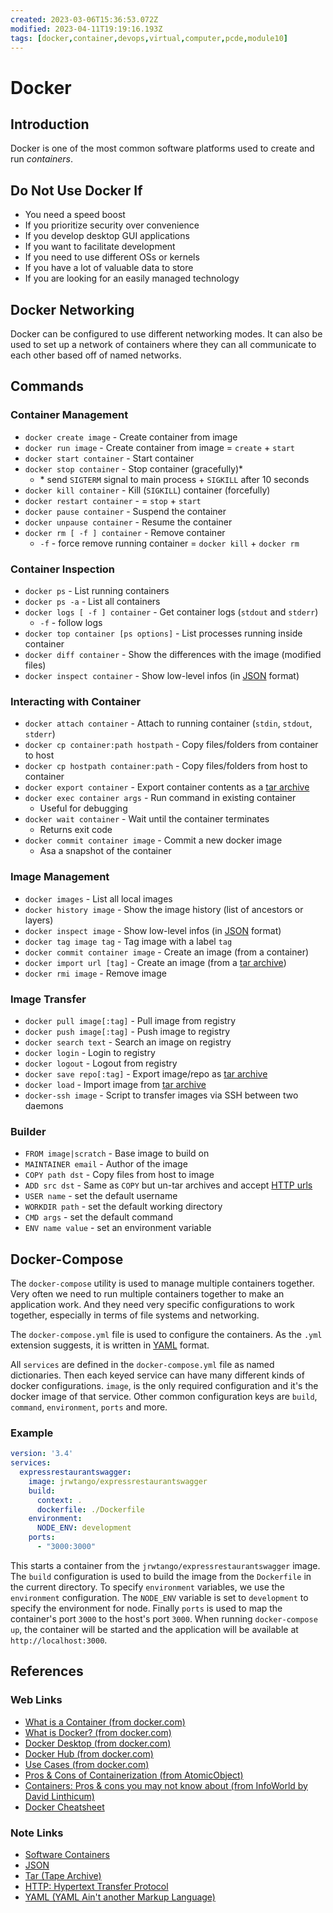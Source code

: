 ```yaml
---
created: 2023-03-06T15:36:53.072Z
modified: 2023-04-11T19:19:16.193Z
tags: [docker,container,devops,virtual,computer,pcde,module10]
---
```

# Docker

## Introduction

Docker is one of the most common software platforms used to create and run *containers*.

## Do Not Use Docker If

* You need a speed boost
* If you prioritize security over convenience
* If you develop desktop GUI applications
* If you want to facilitate development
* If you need to use different OSs or kernels
* If you have a lot of valuable data to store
* If you are looking for an easily managed technology

## Docker Networking

Docker can be configured to use different networking modes.
It can also be used to set up a network of containers where
they can all communicate to each other based off of named networks.

## Commands

### Container Management

* `docker create image` - Create container from image
* `docker run image` - Create container from image = `create` + `start`
* `docker start container` - Start container
* `docker stop container` - Stop container (gracefully)\*
  * \* send `SIGTERM` signal to main process + `SIGKILL` after 10 seconds
* `docker kill container` - Kill (`SIGKILL`) container (forcefully)
* `docker restart container` - = `stop` + `start`
* `docker pause container` - Suspend the container
* `docker unpause container` - Resume the container
* `docker rm [ -f ] container` - Remove container
  * `-f` - force remove running container = `docker kill` + `docker rm`

### Container Inspection

* `docker ps` - List running containers
* `docker ps -a` - List all containers
* `docker logs [ -f ] container` - Get container logs (`stdout` and `stderr`)
  * `-f` - follow logs
* `docker top container [ps options]` - List processes running inside container
* `docker diff container`  - Show the differences with the image (modified files)
* `docker inspect container` - Show low-level infos (in [JSON][json-zk] format)

### Interacting with Container

* `docker attach container` - Attach to running container (`stdin`, `stdout`, `stderr`)
* `docker cp container:path hostpath` - Copy files/folders from container to host
* `docker cp hostpath container:path` - Copy files/folders from host to container
* `docker export container` - Export container contents as a [tar archive][tar-zk]
* `docker exec container args` - Run command in existing container
  * Useful for debugging
* `docker wait container` - Wait until the container terminates
  * Returns exit code
* `docker commit container image` - Commit a new docker image
  * Asa a snapshot of the container

### Image Management

* `docker images` - List all local images
* `docker history image` - Show the image history (list of ancestors or layers)
* `docker inspect image` - Show low-level infos (in [JSON][json-zk] format)
* `docker tag image tag` - Tag image with a label `tag`
* `docker commit container image` - Create an image (from a container)
* `docker import url [tag]` - Create an image (from a [tar archive][tar-zk])
* `docker rmi image` - Remove image

### Image Transfer

* `docker pull image[:tag]` - Pull image from registry
* `docker push image[:tag]` - Push image to registry
* `docker search text` - Search an image on registry
* `docker login` - Login to registry
* `docker logout` - Logout from registry
* `docker save repo[:tag]` - Export image/repo as [tar archive][tar-zk]
* `docker load` - Import image from [tar archive][tar-zk]
* `docker-ssh image` - Script to transfer images via SSH between two daemons

### Builder

* `FROM image|scratch` - Base image to build on
* `MAINTAINER email` - Author of the image
* `COPY path dst` - Copy files from host to image
* `ADD src dst` - Same as `COPY` but un-tar archives and accept [HTTP urls][http-zk]
* `USER name` - set the default username
* `WORKDIR path` - set the default working directory
* `CMD args` - set the default command
* `ENV name value` - set an environment variable

## Docker-Compose

The `docker-compose` utility is used to manage multiple containers together.
Very often we need to run multiple containers together to make an application work.
And they need very specific configurations to work together,
especially in terms of file systems and networking.

The `docker-compose.yml` file is used to configure the containers.
As the `.yml` extension suggests, it is written in [YAML][yaml-zk] format.

All `services` are defined in the `docker-compose.yml` file as named dictionaries.
Then each keyed service can have many different kinds of docker configurations.
`image`, is the only required configuration and it's the docker image of that service.
Other common configuration keys are `build`, `command`, `environment`, `ports` and more.

### Example

```yaml
version: '3.4'
services:
  expressrestaurantswagger:
    image: jrwtango/expressrestaurantswagger
    build:
      context: .
      dockerfile: ./Dockerfile
    environment:
      NODE_ENV: development
    ports:
      - "3000:3000"
```

This starts a container from the `jrwtango/expressrestaurantswagger` image.
The `build` configuration is used to build the image from
the `Dockerfile` in the current directory.
To specify `environment` variables, we use the `environment` configuration.
The `NODE_ENV` variable is set to `development` to specify the environment for node.
Finally `ports` is used to map the container's port `3000` to the host's port `3000`.
When running `docker-compose up`, the container will be started and the application
will be available at `http://localhost:3000`.

## References

### Web Links

* [What is a Container (from docker.com)][what-is-container-docker]
* [What is Docker? (from docker.com)][what-is-docker]
* [Docker Desktop (from docker.com)][docker-desktop]
* [Docker Hub (from docker.com)][docker-hub]
* [Use Cases (from docker.com)][use-cases-docker]
* [Pros & Cons of Containerization (from AtomicObject)][container-pros-cons-atom]
* [Containers: Pros & cons you may not know about (from InfoWorld by David Linthicum)][pros-cons-containers-infoworld]
* [Docker Cheatsheet][cheatsheet-docker]

<!-- Hidden References -->
[what-is-container-docker]: https://www.docker.com/resources/what-container "What is a Container (from docker.com)"
[what-is-docker]: https://docs.docker.com/get-started/overview/ "What is Docker? (from docker.com)"
[docker-desktop]: https://www.docker.com/products/docker-desktop "Docker Desktop (from docker.com)"
[docker-hub]: https://www.docker.com/products/docker-hub "Docker Hub (from docker.com)"
[use-cases-docker]: https://www.docker.com/use-cases "Use Cases (from docker.com)"
[container-pros-cons-atom]: https://spin.atomicobject.com/2019/05/24/containerization-pros-cons/ "Pros & Cons of Containerization (from AtomicObject)"
[pros-cons-containers-infoworld]: https://www.infoworld.com/article/3342165/containers-the-pros-and-cons-you-may-not-know-about.html "Containers: Pros & cons you may not know about (from InfoWorld by David Linthicum)"
[cheatsheet-docker]: https://dockerlabs.collabnix.com/docker/cheatsheet/ "Docker Cheatsheet"

### Note Links

* [Software Containers][container-zk]
* [JSON][json-zk]
* [Tar (Tape Archive)][tar-zk]
* [HTTP: Hypertext Transfer Protocol][http-zk]
* [YAML (YAML Ain't another Markup Language)][yaml-zk]

<!-- Hidden References -->
[container-zk]: ./container.md "Software Containers"
[json-zk]: ./json.md "JSON"
[tar-zk]: ./tar.md "Tar (Tape Archive)"
[http-zk]: ./http.md "HTTP: Hypertext Transfer Protocol"
[yaml-zk]: ./yaml.md "YAML (YAML Ain't another Markup Language)"
